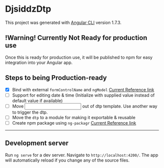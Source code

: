 # DjsiddzDtp

This project was generated with [Angular CLI](https://github.com/angular/angular-cli) version 1.7.3.

## !Warning! Currently Not Ready for production use

Once this is ready for production use, it will be published to npm for easy integration into your Angular app.

## Steps to being Production-ready

- [x] Bind with external `formControlName` and `ngModel` [Current Reference link](https://blog.thoughtram.io/angular/2016/07/27/custom-form-controls-in-angular-2.html)
- [ ] Support for editing date & time (Initialize with supplied value instead of default value if available)
- [ ] Move <input> out of dtp template. Use another way to trigger the dtp.
- [ ] Move the `dtp` to a module for making it exportable & reusable
- [ ] Create npm package using `ng-packagr` [Current Reference link](https://medium.com/@nikolasleblanc/building-an-angular-4-component-library-with-the-angular-cli-and-ng-packagr-53b2ade0701e)

**********

## Development server

Run `ng serve` for a dev server. Navigate to `http://localhost:4200/`. The app will automatically reload if you change any of the source files.
